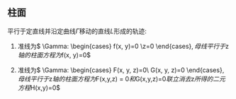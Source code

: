 ## 柱面

平行于定直线并沿定曲线$\Gamma$移动的直线$L$形成的轨迹:

1. 准线为$
\Gamma:
\begin{cases}
	f(x, y)=0
	\\z=0
\end{cases}$, 母线平行于$z$轴的柱面方程为$f(x, y)=0$

2. 准线为$
\Gamma:
\begin{cases}
	F(x, y, z)=0\\
	G(x, y, z)=0
\end{cases}$, 母线平行于$z$轴的柱面方程为$F(x,y,z) = 0$和$G(x,y,z)=0$联立消去$z$所得的二元方程$H(x,y)=0$
